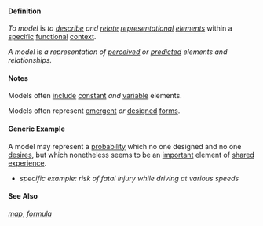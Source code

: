 #### Definition

*To model* is *to [describe](https://github.com/gcassel/Modular-Organization-Terminology/blob/master/terms/describe.md) and [relate](https://github.com/gcassel/Modular-Organization-Terminology/blob/master/terms/relate.md) [representational](https://github.com/gcassel/Modular-Organizing-Terminology/blob/master/terms/represent.md) [elements](https://github.com/gcassel/Modular-Organization-Terminology/blob/master/terms/element.md)* within a [specific](https://github.com/gcassel/Modular-Organization-Terminology/blob/master/terms/specific.md) [functional](https://github.com/gcassel/Modular-Organization-Terminology/blob/master/terms/function.md) [context](https://github.com/gcassel/Modular-Organization-Terminology/blob/master/terms/context.md).

*A model* is *a representation of [perceived](https://github.com/gcassel/Modular-Organization-Terminology/blob/master/terms/perceive.md) or [predicted](https://github.com/gcassel/Modular-Organization-Terminology/blob/master/terms/predict.md) elements and relationships.*  

#### Notes

Models often [include](https://github.com/gcassel/Modular-Organization-Terminology/blob/master/terms/include.md) [constant](https://github.com/gcassel/Modular-Organization-Terminology/blob/master/terms/constant.md) *and* [variable](https://github.com/gcassel/Modular-Organization-Terminology/blob/master/terms/variable.md) elements.

Models often represent [emergent](https://github.com/gcassel/Modular-Organization-Terminology/blob/master/terms/emergence.md) *or* [designed](https://github.com/gcassel/Modular-Organization-Terminology/blob/master/terms/design.md) [forms](https://github.com/gcassel/Modular-Organization-Terminology/blob/master/terms/form.md). 

#### Generic Example

A model may represent a [probability](https://github.com/gcassel/Modular-Organization-Terminology/blob/master/terms/probability.md) which no one designed and no one [desires](https://github.com/gcassel/Modular-Organization-Terminology/blob/master/terms/goal.md), but which nonetheless seems to be an [important](https://github.com/gcassel/Modular-Organization-Terminology/blob/master/terms/importance.md) element of [shared](https://github.com/gcassel/Modular-Organization-Terminology/blob/master/terms/common.md) [experience](https://github.com/gcassel/Modular-Organization-Terminology/blob/master/terms/experience.md).  

* *specific example: risk of fatal injury while driving at various speeds*

#### See Also 

*[map](https://github.com/gcassel/Modular-Organization-Terminology/blob/master/terms/map.md)*, *[formula](https://github.com/gcassel/Modular-Organization-Terminology/blob/master/terms/formula.md)*
